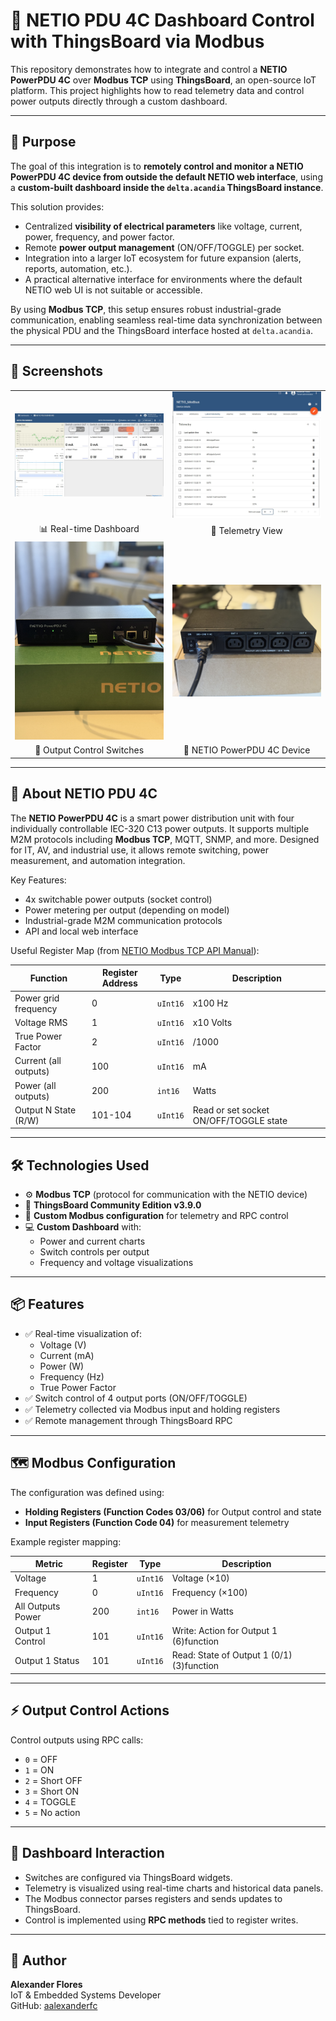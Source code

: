 # 🔌 NETIO PDU 4C Dashboard Control with ThingsBoard via Modbus

This repository demonstrates how to integrate and control a **NETIO PowerPDU 4C** over **Modbus TCP** using **ThingsBoard**, an open-source IoT platform. This project highlights how to read telemetry data and control power outputs directly through a custom dashboard.

---

## 🎯 Purpose

The goal of this integration is to **remotely control and monitor a NETIO PowerPDU 4C device from outside the default NETIO web interface**, using a **custom-built dashboard inside the `delta.acandia` ThingsBoard instance**.

This solution provides:
- Centralized **visibility of electrical parameters** like voltage, current, power, frequency, and power factor.
- Remote **power output management** (ON/OFF/TOGGLE) per socket.
- Integration into a larger IoT ecosystem for future expansion (alerts, reports, automation, etc.).
- A practical alternative interface for environments where the default NETIO web UI is not suitable or accessible.

By using **Modbus TCP**, this setup ensures robust industrial-grade communication, enabling seamless real-time data synchronization between the physical PDU and the ThingsBoard interface hosted at `delta.acandia`.

---

## 📸 Screenshots

<table>
  <tr>
    <td><img src="assets/NETIO-dashboard.jpg" width="400"/></td>
    <td><img src="assets/Latest-telemetry.jpg" width="400"/></td>
  </tr>
  <tr>
    <td align="center">📊 Real-time Dashboard</td>
    <td align="center">📅 Telemetry View</td>
  </tr>
  <tr>
    <td><img src="assets/Output-buttons.jpg" width="400"/></td>
    <td><img src="assets/Outputs-socket.jpg" width="400"/></td>
  </tr>
  <tr>
    <td align="center">👡️ Output Control Switches</td>
    <td align="center">🔌 NETIO PowerPDU 4C Device</td>
  </tr>
</table>

---

## 🧰 About NETIO PDU 4C

The **NETIO PowerPDU 4C** is a smart power distribution unit with four individually controllable IEC-320 C13 power outputs. It supports multiple M2M protocols including **Modbus TCP**, MQTT, SNMP, and more. Designed for IT, AV, and industrial use, it allows remote switching, power measurement, and automation integration.

Key Features:
- 4x switchable power outputs (socket control)
- Power metering per output (depending on model)
- Industrial-grade M2M communication protocols
- API and local web interface

Useful Register Map (from [NETIO Modbus TCP API Manual](./NETIO-Modbus-TCP_M2M-API-Protocol.pdf)):

| Function                  | Register Address | Type   | Description                                    |
|---------------------------|------------------|--------|------------------------------------------------|
| Power grid frequency     | 0                | `uInt16` | x100 Hz                                       |
| Voltage RMS              | 1                | `uInt16` | x10 Volts                                     |
| True Power Factor        | 2                | `uInt16` | /1000                                          |
| Current (all outputs)    | 100              | `uInt16` | mA                                             |
| Power (all outputs)      | 200              | `int16`  | Watts                                          |
| Output N State (R/W)     | 101-104          | `uInt16` | Read or set socket ON/OFF/TOGGLE state         |

---

## 🛠️ Technologies Used

- ⚙️ **Modbus TCP** (protocol for communication with the NETIO device)
- 📡 **ThingsBoard Community Edition v3.9.0**
- 🧠 **Custom Modbus configuration** for telemetry and RPC control
- 💻 **Custom Dashboard** with:
  - Power and current charts
  - Switch controls per output
  - Frequency and voltage visualizations

---

## 📦 Features

- ✅ Real-time visualization of:
  - Voltage (V)
  - Current (mA)
  - Power (W)
  - Frequency (Hz)
  - True Power Factor
- ✅ Switch control of 4 output ports (ON/OFF/TOGGLE)
- ✅ Telemetry collected via Modbus input and holding registers
- ✅ Remote management through ThingsBoard RPC

---

## 🗺️ Modbus Configuration

The configuration was defined using:
- **Holding Registers (Function Codes 03/06)** for Output control and state
- **Input Registers (Function Code 04)** for measurement telemetry

Example register mapping:

| Metric            | Register | Type   | Description                         |
|-------------------|----------|--------|-------------------------------------|
| Voltage           | 1        | `uInt16` | Voltage (×10)                       |
| Frequency         | 0        | `uInt16` | Frequency (×100)                    |
| All Outputs Power | 200        | `int16`  | Power in Watts                      |
| Output 1 Control  | 101      | `uInt16` | Write: Action for Output 1 (6)function   |
| Output 1 Status   | 101      | `uInt16` | Read: State of Output 1 (0/1) (3)function |

---

## ⚡ Output Control Actions

Control outputs using RPC calls:
- `0` = OFF
- `1` = ON
- `2` = Short OFF
- `3` = Short ON
- `4` = TOGGLE
- `5` = No action

---

## 🧹 Dashboard Interaction

- Switches are configured via ThingsBoard widgets.
- Telemetry is visualized using real-time charts and historical data panels.
- The Modbus connector parses registers and sends updates to ThingsBoard.
- Control is implemented using **RPC methods** tied to register writes.

---

## 🧐 Author

**Alexander Flores**  
IoT & Embedded Systems Developer  
GitHub: [aalexanderfc](https://github.com/aalexanderfc)
